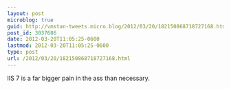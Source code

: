 ```yaml
---
layout: post
microblog: true
guid: http://vmstan-tweets.micro.blog/2012/03/20/182150868718727168.html
post_id: 3037686
date: 2012-03-20T11:05:25-0600
lastmod: 2012-03-20T11:05:25-0600
type: post
url: /2012/03/20/182150868718727168.html
---
```

IIS 7 is a far bigger pain in the ass than necessary.
